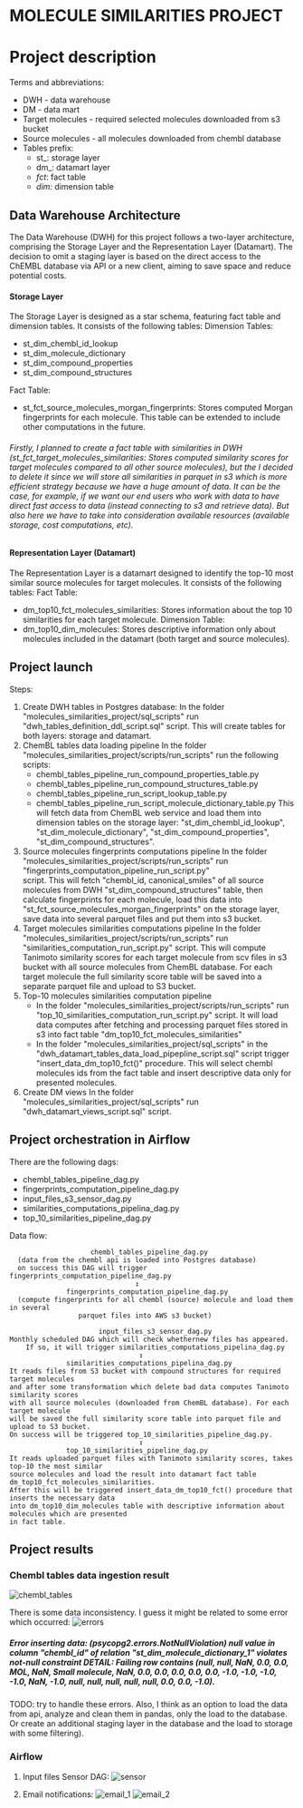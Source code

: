 # MOLECULE SIMILARITIES PROJECT

# Project description

Terms and abbreviations:
* DWH - data warehouse
* DM - data mart
* Target molecules - required selected molecules downloaded from s3 bucket
* Source molecules - all molecules downloaded from chembl database
* Tables prefix:
   - st_: storage layer
   - dm_: datamart layer
   - _fct_: fact table
   - _dim_: dimension table


## Data Warehouse Architecture
The Data Warehouse (DWH) for this project follows a two-layer architecture, comprising the Storage Layer and the Representation Layer (Datamart). 
The decision to omit a staging layer is based on the direct access to the ChEMBL database via API or a new client, aiming to save space and reduce potential costs.

#### Storage Layer
The Storage Layer is designed as a star schema, featuring fact table and dimension tables. 
It consists of the following tables:
Dimension Tables:
- st_dim_chembl_id_lookup
- st_dim_molecule_dictionary
- st_dim_compound_properties
- st_dim_compound_structures

Fact Table:
- st_fct_source_molecules_morgan_fingerprints: Stores computed Morgan fingerprints for each molecule. This table can be extended to include other computations in the future.
  
###### Firstly, I planned to create a fact table with similarities in DWH (st_fct_target_molecules_similarities: Stores computed similarity scores for target molecules compared to all other source molecules), but the I decided to delete it since we will store all similarities in parquet in s3 which is more efficient strategy because we have a huge amount of data. It can be the case, for example, if we want our end users who work with data to have direct fast access to data (instead connecting to s3 and retrieve data). But also here we have to take into consideration available resources (available storage, cost computations, etc).



#### Representation Layer (Datamart)
The Representation Layer is a datamart designed to identify the top-10 most similar source molecules for target molecules. 
It consists of the following tables:
Fact Table:
- dm_top10_fct_molecules_similarities: Stores information about the top 10 similarities for each target molecule.
Dimension Table:
- dm_top10_dim_molecules: Stores descriptive information only about molecules included in the datamart (both target and source molecules).



## Project launch
Steps:
1. Create DWH tables in Postgres database:
   In the folder "molecules_similarities_project/sql_scripts" run "dwh_tables_definition_ddl_script.sql" script.
   This will create tables for both layers: storage and datamart.
2. ChemBL tables data loading pipeline
   In the folder "molecules_similarities_project/scripts/run_scripts" run the following scripts:
   - chembl_tables_pipeline_run_compound_properties_table.py
   - chembl_tables_pipeline_run_compound_structures_table.py
   - chembl_tables_pipeline_run_script_lookup_table.py
   - chembl_tables_pipeline_run_script_molecule_dictionary_table.py
   This will fetch data from ChemBL web service and load them into dimension tables on the storage layer: 
   "st_dim_chembl_id_lookup", "st_dim_molecule_dictionary", "st_dim_compound_properties", "st_dim_compound_structures".
4. Source molecules fingerprints computations pipeline
   In the folder "molecules_similarities_project/scripts/run_scripts" run "fingerprints_computation_pipeline_run_script.py"    
   script.
   This will fetch "chembl_id, canonical_smiles" of all source molecules from DWH "st_dim_compound_structures" table, then 
   calculate fingerprints for each molecule, load this data into "st_fct_source_molecules_morgan_fingerprints" on the 
   storage layer, save data into several parquet files and put them into s3 bucket.
5. Target molecules similarities computations pipeline
   In the folder "molecules_similarities_project/scripts/run_scripts" run "similarities_computation_run_script.py" script.
   This will compute Tanimoto similarity scores for each target molecule from scv files in s3 bucket with all source molecules from ChemBL database.
   For each target molecule the full similarity score table will be saved into a separate parquet file and upload to S3 bucket.
6. Top-10 molecules similarities computation pipeline
   - In the folder "molecules_similarities_project/scripts/run_scripts" run "top_10_similarities_computation_run_script.py" script.
     It will load data computes after fetching and processing parquet files stored in s3 into fact table "dm_top10_fct_molecules_similarities"
   - In the folder "molecules_similarities_project/sql_scripts" in the "dwh_datamart_tables_data_load_pipepline_script.sql" script trigger 
     "insert_data_dm_top10_fct()" procedure. This will select chembl molecules ids from the fact table and insert descriptive data only for presented molecules.
7. Create DM views
   In the folder "molecules_similarities_project/sql_scripts" run "dwh_datamart_views_script.sql" script.

   
## Project orchestration in Airflow

There are the following dags:
- chembl_tables_pipeline_dag.py
- fingerprints_computation_pipeline_dag.py
- input_files_s3_sensor_dag.py
- similarities_computations_pipelina_dag.py
- top_10_similarities_pipeline_dag.py

Data flow:              

                        chembl_tables_pipeline_dag.py
      (data from the chembl api is loaded into Postgres database)
      on success this DAG will trigger fingerprints_computation_pipeline_dag.py
                                   ↧
                  fingerprints_computation_pipeline_dag.py
      (compute fingerprints for all chembl (source) molecule and load them in several 
                     parquet files into AWS s3 bucket)
                                    
                          input_files_s3_sensor_dag.py
    Monthly scheduled DAG which will check whethernew files has appeared.
        If so, it will trigger similarities_computations_pipelina_dag.py
                                    ↧
                  similarities_computations_pipelina_dag.py
    It reads files from S3 bucket with compound structures for required target molecules 
    and after some transformation which delete bad data computes Tanimoto similarity scores 
    with all source molecules (downloaded from ChemBL database). For each target molecule 
    will be saved the full similarity score table into parquet file and upload to S3 bucket. 
    On success will be triggered top_10_similarities_pipeline_dag.py.
                                    ↧
                  top_10_similarities_pipeline_dag.py
    It reads uploaded parquet files with Tanimoto similarity scores, takes top-10 the most similar 
    source molecules and load the result into datamart fact table dm_top10_fct_molecules_similarities.
    After this will be triggered insert_data_dm_top10_fct() procedure that inserts the necessary data
    into dm_top10_dim_molecules table with descriptive information about molecules which are presented 
    in fact table.

## Project results

### Chembl tables data ingestion result
![chembl_tables](https://github.com/Natalia-QA1/quantori-final-project/blob/main/screenshots/Chembl_tables_data_ingestion_result.PNG)

There is some data inconsistency.
I guess it might be related to some error which occurred:
![errors](https://github.com/Natalia-QA1/quantori-final-project/blob/main/screenshots/Some_errors_during_chembl_tables_data_ingestion.PNG)
##### Error inserting data: (psycopg2.errors.NotNullViolation) null value in column "chembl_id" of relation "st_dim_molecule_dictionary_1" violates not-null constraint DETAIL:  Failing row contains (null, null, NaN, 0.0, 0.0, MOL, NaN, Small molecule, NaN, 0.0, 0.0, 0.0, 0.0, 0.0, -1.0, -1.0, -1.0, -1.0, NaN, -1.0, null, null, null, null, null, 0.0, 0.0, -1.0).
TODO: try to handle these errors. Also, I think as an option to load the data from api, analyze and clean them in pandas, only the load to the database. Or create an additional staging layer in the database and the load to storage with some filtering).








### Airflow

1. Input files Sensor DAG:
   ![sensor](https://github.com/Natalia-QA1/quantori-final-project/blob/main/screenshots/Input_files_s3_sensor_dag_1.PNG)

2. Email notifications:
   ![email_1](https://github.com/Natalia-QA1/quantori-final-project/blob/main/screenshots/email_notifications_1.PNG)
   ![email_2](https://github.com/Natalia-QA1/quantori-final-project/blob/main/screenshots/email_notifications_2.PNG)
   
